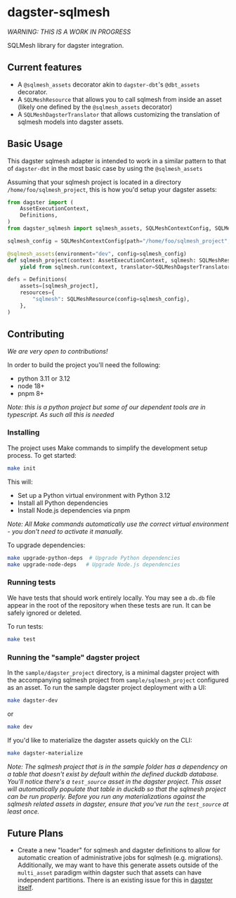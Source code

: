 # dagster-sqlmesh

_WARNING: THIS IS A WORK IN PROGRESS_

SQLMesh library for dagster integration.

## Current features

* A `@sqlmesh_assets` decorator akin to `dagster-dbt`'s `@dbt_assets` decorator.
* A `SQLMeshResource` that allows you to call sqlmesh from inside an asset
  (likely one defined by the `@sqlmesh_assets` decorator)
* A `SQLMeshDagsterTranslator` that allows customizing the translation of
  sqlmesh models into dagster assets.

## Basic Usage

This dagster sqlmesh adapter is intended to work in a similar pattern to that of
`dagster-dbt` in the most basic case by using the `@sqlmesh_assets`

Assuming that your sqlmesh project is located in a directory `/home/foo/sqlmesh_project`, this is how you'd setup your dagster assets:

```python
from dagster import (
    AssetExecutionContext,
    Definitions,
)
from dagster_sqlmesh import sqlmesh_assets, SQLMeshContextConfig, SQLMeshResource, SQLMeshDagsterTranslator

sqlmesh_config = SQLMeshContextConfig(path="/home/foo/sqlmesh_project", gateway="name-of-your-gateway")

@sqlmesh_assets(environment="dev", config=sqlmesh_config)
def sqlmesh_project(context: AssetExecutionContext, sqlmesh: SQLMeshResource):
    yield from sqlmesh.run(context, translator=SQLMeshDagsterTranslator())

defs = Definitions(
    assets=[sqlmesh_project],
    resources={
        "sqlmesh": SQLMeshResource(config=sqlmesh_config),
    },
)
```


## Contributing

_We are very open to contributions!_

In order to build the project you'll need the following:

* python 3.11 or 3.12
* node 18+
* pnpm 8+

_Note: this is a python project but some of our dependent tools are in typescript. As such all this is needed_

### Installing

The project uses Make commands to simplify the development setup process. To get started:

```bash
make init
```

This will:
- Set up a Python virtual environment with Python 3.12
- Install all Python dependencies
- Install Node.js dependencies via pnpm

_Note: All Make commands automatically use the correct virtual environment - you don't need to activate it manually._

To upgrade dependencies:
```bash
make upgrade-python-deps  # Upgrade Python dependencies
make upgrade-node-deps   # Upgrade Node.js dependencies
```

### Running tests

We have tests that should work entirely locally. You may see a `db.db` file appear in the root of the repository when these tests are run. It can be safely ignored or deleted.

To run tests:

```bash
make test
```

### Running the "sample" dagster project

In the `sample/dagster_project` directory, is a minimal dagster project with the
accompanying sqlmesh project from `sample/sqlmesh_project` configured as an
asset. To run the sample dagster project deployment with a UI:

```bash
make dagster-dev 
```
or 
```bash
make dev
```

If you'd like to materialize the dagster assets quickly on the CLI:

```bash
make dagster-materialize
```

_Note: The sqlmesh project that is in the sample folder has a dependency on a
table that doesn't exist by default within the defined duckdb database. You'll
notice there's a `test_source` asset in the dagster project. This asset will
automatically populate that table in duckdb so that the sqlmesh project can be
run properly. Before you run any materializations against the sqlmesh related
assets in dagster, ensure that you've run the `test_source` at least once._

## Future Plans

* Create a new "loader" for sqlmesh and dagster definitions to allow for
  automatic creation of administrative jobs for sqlmesh (e.g. migrations).
  Additionally, we may want to have this generate assets outside of the
  `multi_asset` paradigm within dagster such that assets can have independent
  partitions. There is an existing issue for this in [dagster
  itself](https://github.com/dagster-io/dagster/issues/14228).